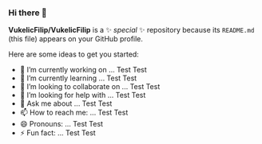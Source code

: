 ### Hi there 👋

**VukelicFilip/VukelicFilip** is a ✨ _special_ ✨ repository because its `README.md` (this file) appears on your GitHub profile.

Here are some ideas to get you started:

- 🔭 I’m currently working on ...
Test Test
- 🌱 I’m currently learning ...
Test Test
- 👯 I’m looking to collaborate on ...
Test Test
- 🤔 I’m looking for help with ...
Test Test
- 💬 Ask me about ...
Test Test
- 📫 How to reach me: ...
Test Test
- 😄 Pronouns: ...
Test Test
- ⚡ Fun fact: ...
Test Test
